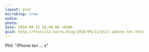 ```yaml
---
layout: post
microblog: true
audio: 
photo: 
date: 2018-09-12 18:40:00 +0100
guid: http://fossil12.micro.blog/2018/09/12/phil-iphone-ten.html
---
```

Phil: "iPhone ten ... s"
